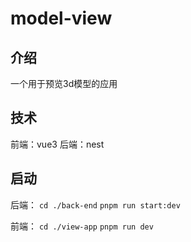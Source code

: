 # model-view
## 介绍
一个用于预览3d模型的应用

## 技术
前端：vue3
后端：nest

## 启动
后端：
` cd ./back-end `
` pnpm run start:dev `

前端：
` cd ./view-app `
` pnpm run dev `